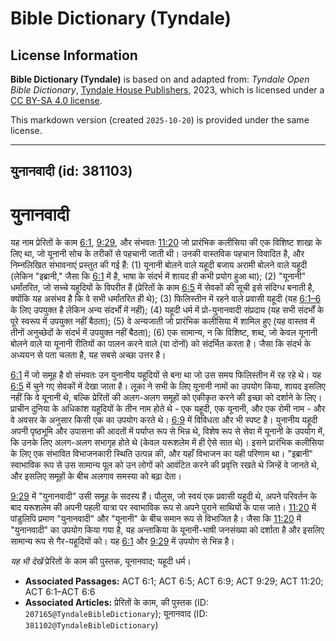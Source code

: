 # Bible Dictionary (Tyndale)

## License Information

**Bible Dictionary (Tyndale)** is based on and adapted from: _Tyndale Open Bible Dictionary_, [Tyndale House Publishers](https://tyndaleopenresources.com/), 2023, which is licensed under a [CC BY-SA 4.0 license](https://creativecommons.org/licenses/by-sa/4.0/legalcode.en).

This markdown version (created `2025-10-20`) is provided under the same license.



--------------------------------

## युनानवादी (id: 381103)

युनानवादी
=========

यह नाम प्रेरितों के काम [6:1](https://ref.ly/Acts6:1), [9:29](https://ref.ly/Acts9:29), और संभवतः [11:20](https://ref.ly/Acts11:20) जो प्रारंभिक कलीसिया की एक विशिष्ट शाखा के लिए था, जो यूनानी सोच के तरीकों से पहचानी जाती थी। उनकी वास्तविक पहचान विवादित है, और निम्नलिखित संभावनाएं प्रस्तुत की गई हैं: (1\) यूनानी बोलने वाले यहूदी बजाय अरामी बोलने वाले यहूदी (लेकिन "इब्रानी," जैसा कि [6:1](https://ref.ly/Acts6:1) में है, भाषा के संदर्भ में शायद ही कभी प्रयोग हुआ था); (2\) "यूनानी" धर्मांतरित, जो सच्चे यहूदियों के विपरीत हैं (प्रेरितों के काम [6:5](https://ref.ly/Acts6:5) में सेवकों की सूची इसे संदिग्ध बनाती है, क्योंकि यह असंभव है कि वे सभी धर्मांतरित ही थे); (3\) फिलिस्तीन में रहने वाले प्रवासी यहूदी (यह [6:1–6](https://ref.ly/Acts6:1-Acts6:6) के लिए उपयुक्त है लेकिन अन्य संदर्भों में नहीं); (4\) यहूदी धर्म में प्रो\-युनानवादी संप्रदाय (यह सभी संदर्भों के पूरे स्वरूप में उपयुक्त नहीं बैठता); (5\) वे अन्यजाती जो प्रारंभिक कलीसिया में शामिल हुए (यह वास्तव में तीनों अनुच्छेदों के संदर्भ में उपयुक्त नहीं बैठता); (6\) एक सामान्य, न कि विशिष्ट, शब्द, जो केवल यूनानी बोलने वाले या यूनानी रीतियों का पालन करने वाले (या दोनों) को संदर्भित करता है। जैसा कि संदर्भ के अध्ययन से पता चलता है, यह सबसे अच्छा उत्तर है।

[6:1](https://ref.ly/Acts6:1) में जो समूह है वो संभवतः उन युनानीय यहूदियों से बना था जो उस समय फिलिस्तीन में रह रहे थे। यह [6:5](https://ref.ly/Acts6:5) में चुने गए सेवकों में देखा जाता है। लूका ने सभी के लिए यूनानी नामों का उपयोग किया, शायद इसलिए नहीं कि वे यूनानी थे, बल्कि प्रेरितों की अलग\-अलग समूहों को एकीकृत करने की इच्छा को दर्शाने के लिए। प्राचीन दुनिया के अधिकांश यहूदियों के तीन नाम होते थे \- एक यहूदी, एक यूनानी, और एक रोमी नाम \- और वे अवसर के अनुसार किसी एक का उपयोग करते थे। [6:9](https://ref.ly/Acts6:9) में विविधता और भी स्पष्ट है। युनानीय यहूदी अपनी पृष्ठभूमि और उपासना की आदतों में पर्याप्त रूप से भिन्न थे, विशेष रूप से सेवा में यूनानी के उपयोग में, कि उनके लिए अलग\-अलग सभागृह होते थे (केवल यरूशलेम में ही ऐसे सात थे)। इसने प्रारंभिक कलीसिया के लिए एक संभावित विभाजनकारी स्थिति उत्पन्न की, और यहाँ विभाजन का यही परिणाम था। "इब्रानी" स्वाभाविक रूप से उस सामान्य पूल को उन लोगों को आवंटित करने की प्रवृत्ति रखते थे जिन्हें वे जानते थे, और इसलिए समूहों के बीच अलगाव समस्या को बढ़ा देता।

[9:29](https://ref.ly/Acts9:29) में "युनानवादी" उसी समूह के सदस्य हैं। पौलुस, जो स्वयं एक प्रवासी यहूदी थे, अपने परिवर्तन के बाद यरूशलेम की अपनी पहली यात्रा पर स्वाभाविक रूप से अपने पुराने साथियों के पास जाते। [11:20](https://ref.ly/Acts11:20) में पांडुलिपि प्रमाण "युनानवादी" और "यूनानी" के बीच समान रूप से विभाजित है। जैसा कि [11:20](https://ref.ly/Acts11:20) में "युनानवादी" का उपयोग किया गया है, यह अन्ताकिया के यूनानी\-भाषी जनसंख्या को दर्शाता है और इसलिए सामान्य रूप से गैर\-यहूदियों को। यह [6:1](https://ref.ly/Acts6:1) और [9:29](https://ref.ly/Acts9:29) में उपयोग से भिन्न है।

*यह भी देखें* प्रेरितों के काम की पुस्तक, यूनानवाद; यहूदी धर्म।

* **Associated Passages:** ACT 6:1; ACT 6:5; ACT 6:9; ACT 9:29; ACT 11:20; ACT 6:1–ACT 6:6
* **Associated Articles:** प्रेरितों के काम, की पुस्तक (ID: `207165@TyndaleBibleDictionary`); यूनानवाद (ID: `381102@TyndaleBibleDictionary`)

